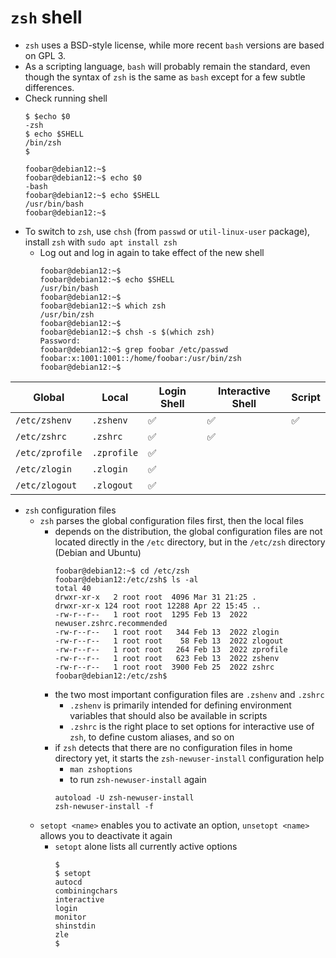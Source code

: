 # `zsh` shell

- `zsh` uses a BSD-style license, while more recent `bash` versions are based on GPL 3.
- As a scripting language, `bash` will probably remain the standard, even though the syntax of `zsh` is the same as `bash` except for a few subtle differences.
- Check running shell
    ```
    $ $echo $0
    -zsh
    $ echo $SHELL
    /bin/zsh
    $

    foobar@debian12:~$ 
    foobar@debian12:~$ echo $0
    -bash
    foobar@debian12:~$ echo $SHELL
    /usr/bin/bash
    foobar@debian12:~$    
    ```
- To switch to `zsh`, use `chsh` (from `passwd` or `util-linux-user` package), install `zsh` with `sudo apt install zsh`
    - Log out and log in again to take effect of the new shell
        ```
        foobar@debian12:~$ 
        foobar@debian12:~$ echo $SHELL
        /usr/bin/bash
        foobar@debian12:~$ 
        foobar@debian12:~$ which zsh
        /usr/bin/zsh
        foobar@debian12:~$ 
        foobar@debian12:~$ chsh -s $(which zsh)
        Password: 
        foobar@debian12:~$ grep foobar /etc/passwd
        foobar:x:1001:1001::/home/foobar:/usr/bin/zsh
        foobar@debian12:~$ 
        ```

| Global          | Local       | Login Shell | Interactive Shell | Script |
| --------------- | ----------- | ----------- | ----------------- | ------ |
| `/etc/zshenv`   | `.zshenv`   | ✅          | ✅                | ✅      |
| `/etc/zshrc`    | `.zshrc`    | ✅          | ✅                |         |     
| `/etc/zprofile` | `.zprofile` | ✅          |                   |         |
| `/etc/zlogin`   | `.zlogin`   | ✅          |                   |         |
| `/etc/zlogout`  | `.zlogout`  | ✅          |                   |         |

- `zsh` configuration files
    - `zsh` parses the global configuration files first, then the local files
        - depends on the distribution, the global configuration files are not located directly in the `/etc` directory, but in the `/etc/zsh` directory (Debian and Ubuntu)
            ```
            foobar@debian12:~$ cd /etc/zsh
            foobar@debian12:/etc/zsh$ ls -al
            total 40
            drwxr-xr-x   2 root root  4096 Mar 31 21:25 .
            drwxr-xr-x 124 root root 12288 Apr 22 15:45 ..
            -rw-r--r--   1 root root  1295 Feb 13  2022 newuser.zshrc.recommended
            -rw-r--r--   1 root root   344 Feb 13  2022 zlogin
            -rw-r--r--   1 root root    58 Feb 13  2022 zlogout
            -rw-r--r--   1 root root   264 Feb 13  2022 zprofile
            -rw-r--r--   1 root root   623 Feb 13  2022 zshenv
            -rw-r--r--   1 root root  3900 Feb 25  2022 zshrc
            foobar@debian12:/etc/zsh$ 
            ```        
        - the two most important configuration files are `.zshenv` and `.zshrc`
            - `.zshenv` is primarily intended for defining environment variables that should also be available in scripts
            - `.zshrc` is the right place to set options for interactive use of `zsh`, to define custom aliases, and so on
        - if `zsh` detects that there are no configuration files in home directory yet, it starts the `zsh-newuser-install` configuration help
            - `man zshoptions`
            - to run `zsh-newuser-install` again
            ```
            autoload -U zsh-newuser-install
            zsh-newuser-install -f
            ```
    - `setopt <name>` enables you to activate an option, `unsetopt <name>` allows you to deactivate it again
        - `setopt` alone lists all currently active options
            ```
            $
            $ setopt
            autocd
            combiningchars
            interactive
            login
            monitor
            shinstdin
            zle
            $
            ```    